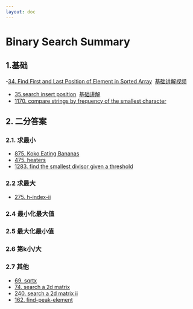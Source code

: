 ```yaml
---
layout: doc
---
```

# Binary Search Summary

## 1.基础

-[34. Find First and Last Position of Element in Sorted Array](https://leetcode.com/problems/find-first-and-last-position-of-element-in-sorted-array/description/) 
&nbsp;[基础讲解视频](https://www.bilibili.com/video/BV1AP41137w7/)
- [35.search insert position](https://leetcode.com/problems/search-insert-position/description/)
&nbsp;[基础讲解](https://leetcode.cn/problems/search-insert-position/solutions/2023391/er-fen-cha-zhao-zong-shi-xie-bu-dui-yi-g-nq23)
- [1170. compare strings by frequency of the smallest character](https://leetcode.com/problems/compare-strings-by-frequency-of-the-smallest-character/description/)


## 2. 二分答案

### 2.1. 求最小
- [875. Koko Eating Bananas](https://leetcode.com/problems/koko-eating-bananas/description/)
- [475. heaters](https://leetcode.com/problems/heaters/description/)
- [1283. find the smallest divisor given a threshold](https://leetcode.cn/problems/find-the-smallest-divisor-given-a-threshold/description/)

### 2.2 求最大
- [275. h-index-ii](https://leetcode.cn/problems/h-index-ii/description/)
### 2.4 最小化最大值
### 2.5 最大化最小值
### 2.6 第k小/大
### 2.7 其他 
- [69. sqrtx](https://leetcode.com/problems/sqrtx/description/)
- [74. search a 2d matrix](https://leetcode.com/problems/search-a-2d-matrix/description/)
- [240. search a 2d matrix ii](https://leetcode.com/problems/search-a-2d-matrix-ii/description/)
- [162. find-peak-element](https://leetcode.com/problems/find-peak-element/description/)